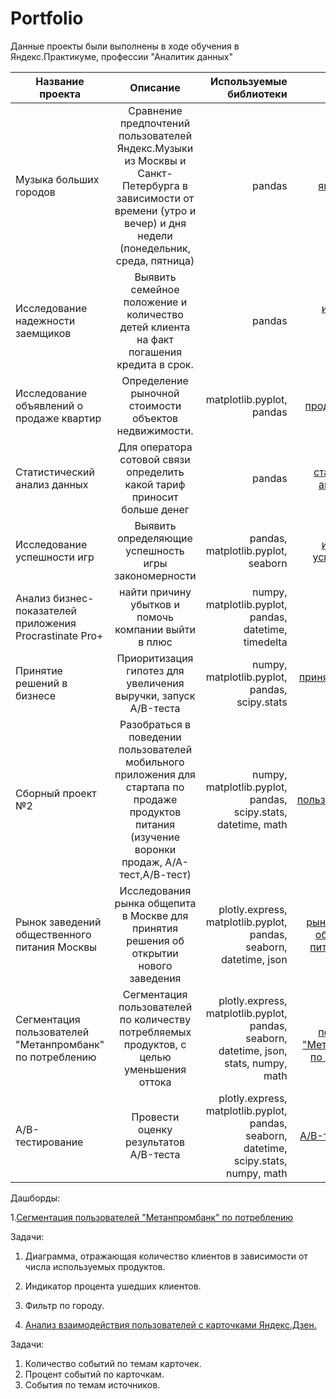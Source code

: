 # Portfolio
Данные проекты были выполнены в ходе обучения в Яндекс.Практикуме, профессии "Аналитик данных"

| Название проекта       | Описание           | Используемые библиотеки | Ссылки на проекты |
| -----------------------|:------------------:| -----------------------:|-----------------------:|
| Музыка больших городов | Сравнение предпочтений пользователей Яндекс.Музыки из Москвы и Санкт-Петербурга в зависимости от времени (утро и вечер) и дня недели (понедельник, среда, пятница)                 | pandas                  | [яндекс музыка ](https://github.com/Samoylowao/Portfolio/tree/main/yandex_music)                |
| Исследование надежности заемщиков| Выявить семейное положение и количество детей клиента на факт погашения кредита в срок. |   pandas | [исследование надежности заемщиков](https://github.com/Samoylowao/Portfolio/tree/main/borrower%20reliability%20study)                |
| Исследование объявлений о продаже квартир| Определение рыночной стоимости объектов недвижимости.         |matplotlib.pyplot, pandas |[продажи квартир ](https://github.com/Samoylowao/Portfolio/tree/main/sale%20of%20apartments)               |
| Статистический анализ данных| Для оператора сотовой связи определить какой тариф приносит больше денег| pandas |[статистический анализ данных ](https://github.com/Samoylowao/Portfolio/tree/main/statistical%20analysis)              |
| Исследование успешности игр | Выявить определяющие успешность игры закономерности| pandas, matplotlib.pyplot, seaborn | [исследование успешности игр ](https://github.com/Samoylowao/Portfolio/tree/main/Game%20success%20research)             |
| Анализ бизнес-показателей приложения Procrastinate Pro+ | найти причину убытков и помочь компании выйти в плюс| numpy, matplotlib.pyplot, pandas, datetime, timedelta | [анализ бизне показателей приложения](https://github.com/Samoylowao/Portfolio/tree/main/Business%20performance%20analysis)|
| Принятие решений в бизнесе | Приоритизация гипотез для увеличения выручки, запуск A/B-теста| numpy, matplotlib.pyplot, pandas, scipy.stats | [принятие решений в бизнесе](https://github.com/Samoylowao/Portfolio/tree/main/Business%20Decision%20Making.)|
| Сборный проект №2 |Разобраться в поведении пользователей мобильного приложения для стартапа по продаже продуктов питания (изучение воронки продаж, А/А-тест,А/В-тест)| numpy, matplotlib.pyplot, pandas, scipy.stats, datetime, math | [анализ пользовательского поведения](https://github.com/Samoylowao/Portfolio/tree/main/User%20behavior%20analysis)|
| Рынок заведений общественного питания Москвы | Исследования рынка общепита в Москве для принятия решения об открытии нового заведения| plotly.express, matplotlib.pyplot, pandas, seaborn, datetime, json | [рынок заведений общественного питания Москвы](https://github.com/Samoylowao/Portfolio/tree/main/Moscow%20restaurant%20market)|
| Сегментация пользователей "Метанпромбанк" по потреблению | Сегментация пользователей по количеству потребляемых продуктов, с целью уменьшения оттока| plotly.express, matplotlib.pyplot, pandas, seaborn, datetime, json, stats, numpy, math | [Сегментация пользователей "Метанпромбанк" по потреблению](https://github.com/Samoylowao/Portfolio/tree/main/Banks%20Final)|
| A/B-тестирование | Провести оценку результатов A/B-теста| plotly.express, matplotlib.pyplot, pandas, seaborn, datetime, scipy.stats, numpy, math | [A/B-тестирование](https://github.com/Samoylowao/Portfolio/blob/main/AB%20test%20final/AB%20%D1%82%D0%B5%D1%81%D1%82%20%D1%84%D0%B8%D0%BD%D0%B0%D0%BB.ipynb)|

Дашборды:

1.[Сегментация пользователей "Метанпромбанк" по потреблению]( https://public.tableau.com/views/banks_16734487180560/Dashboard1?:language=en-US&:display_count=n&:origin=viz_share_link) 

Задачи: 

1. Диаграмма, отражающая количество клиентов в зависимости от числа используемых продуктов.
2. Индикатор процента ушедших клиентов.
3. Фильтр по городу.

2.  [Анализ взаимодействия пользователей с карточками Яндекс.Дзен.]( https://public.tableau.com/views/_16714375761410/sheet4_1?:language=en-US&:display_count=n&:origin=viz_share_link)

Задачи: 

1. Количество событий по темам карточек.
2. Процент событий по карточкам.
3. События по темам источников. 

